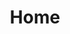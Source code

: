 ---
html_title: Home
layout: 2006_home
old_website: true
permalink: /198.html
published: true
title: Home
---